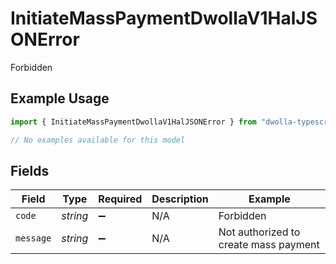 # InitiateMassPaymentDwollaV1HalJSONError

Forbidden

## Example Usage

```typescript
import { InitiateMassPaymentDwollaV1HalJSONError } from "dwolla-typescript/models/errors";

// No examples available for this model
```

## Fields

| Field                                 | Type                                  | Required                              | Description                           | Example                               |
| ------------------------------------- | ------------------------------------- | ------------------------------------- | ------------------------------------- | ------------------------------------- |
| `code`                                | *string*                              | :heavy_minus_sign:                    | N/A                                   | Forbidden                             |
| `message`                             | *string*                              | :heavy_minus_sign:                    | N/A                                   | Not authorized to create mass payment |